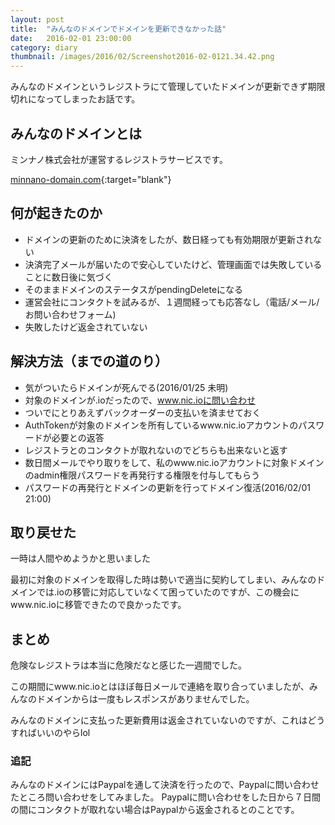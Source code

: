 ```yaml
---
layout: post
title:  "みんなのドメインでドメインを更新できなかった話"
date:   2016-02-01 23:00:00
category: diary
thumbnail: /images/2016/02/Screenshot2016-02-0121.34.42.png
---
```


みんなのドメインというレジストラにて管理していたドメインが更新できず期限切れになってしまったお話です。

## みんなのドメインとは

ミンナノ株式会社が運営するレジストラサービスです。

[minnano-domain.com](https://minnano-domain.com/index.php){:target="blank"}

## 何が起きたのか

- ドメインの更新のために決済をしたが、数日経っても有効期限が更新されない
- 決済完了メールが届いたので安心していたけど、管理画面では失敗していることに数日後に気づく
- そのままドメインのステータスがpendingDeleteになる
- 運営会社にコンタクトを試みるが、１週間経っても応答なし（電話/メール/お問い合わせフォーム)
- 失敗したけど返金されていない

## 解決方法（までの道のり）
- 気がついたらドメインが死んでる(2016/01/25 未明)
- 対象のドメインが.ioだったので、www.nic.ioに問い合わせ
- ついでにとりあえずバックオーダーの支払いを済ませておく
- AuthTokenが対象のドメインを所有しているwww.nic.ioアカウントのパスワードが必要との返答
- レジストラとのコンタクトが取れないのでどちらも出来ないと返す
- 数日間メールでやり取りをして、私のwww.nic.ioアカウントに対象ドメインのadmin権限パスワードを再発行する権限を付与してもらう
- パスワードの再発行とドメインの更新を行ってドメイン復活(2016/02/01 21:00)

## 取り戻せた
一時は人間やめようかと思いました

最初に対象のドメインを取得した時は勢いで適当に契約してしまい、みんなのドメインでは.ioの移管に対応していなくて困っていたのですが、この機会にwww.nic.ioに移管できたので良かったです。

## まとめ
危険なレジストラは本当に危険だなと感じた一週間でした。

この期間にwww.nic.ioとはほぼ毎日メールで連絡を取り合っていましたが、みんなのドメインからは一度もレスポンスがありませんでした。

みんなのドメインに支払った更新費用は返金されていないのですが、これはどうすればいいのやらlol

### 追記
みんなのドメインにはPaypalを通して決済を行ったので、Paypalに問い合わせたところ問い合わせをしてみました。
Paypalに問い合わせをした日から７日間の間にコンタクトが取れない場合はPaypalから返金されるとのことです。

